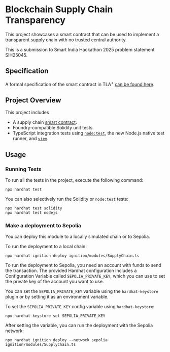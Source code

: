 # Blockchain Supply Chain Transparency
This project showcases a smart contract that can be used to implement a transparent supply chain with no trusted central authority.

This is a submission to Smart India Hackathon 2025 problem statement SIH25045.

## Specification

A formal specification of the smart contract in TLA<sup>+</sup> [can be  found here](https://drive.google.com/file/d/1SCt3iBKSXXiv63C-1b1NnscHmr_jlir6/view?usp=sharing).

## Project Overview

This project includes
- A supply chain [smart contract](contracts/SupplyChain.sol).
- Foundry-compatible Solidity unit tests.
- TypeScript integration tests using [`node:test`](nodejs.org/api/test.html), the new Node.js native test runner, and [`viem`](https://viem.sh/).

## Usage

### Running Tests

To run all the tests in the project, execute the following command:

```shell
npx hardhat test
```

You can also selectively run the Solidity or `node:test` tests:

```shell
npx hardhat test solidity
npx hardhat test nodejs
```

### Make a deployment to Sepolia

You can deploy this module to a locally simulated chain or to Sepolia.

To run the deployment to a local chain:

```shell
npx hardhat ignition deploy ignition/modules/SupplyChain.ts
```

To run the deployment to Sepolia, you need an account with funds to send the transaction. The provided Hardhat configuration includes a Configuration Variable called `SEPOLIA_PRIVATE_KEY`, which you can use to set the private key of the account you want to use.

You can set the `SEPOLIA_PRIVATE_KEY` variable using the `hardhat-keystore` plugin or by setting it as an environment variable.

To set the `SEPOLIA_PRIVATE_KEY` config variable using `hardhat-keystore`:

```shell
npx hardhat keystore set SEPOLIA_PRIVATE_KEY
```

After setting the variable, you can run the deployment with the Sepolia network:

```shell
npx hardhat ignition deploy --network sepolia ignition/modules/SupplyChain.ts
```
